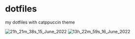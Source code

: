 # dotfiles
my dotfiles with catppuccin theme



![21h_21m_38s_15_June_2022](https://user-images.githubusercontent.com/70097425/174049931-1066d3f2-c6ca-452e-8a10-01d7d2f9d2ac.png)
![13h_22m_59s_16_June_2022](https://user-images.githubusercontent.com/70097425/174050277-6245d6ec-83b9-45af-b1b1-1f678eb00e17.png)


